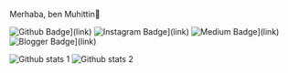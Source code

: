 Merhaba, ben Muhittin👋


![Github Badge](https://github.com/muhittinakin/-Github-000?style=quare&labelColor=000&logo=Github&logoColor=white&link=link)](link) 
![Instagram Badge](https://img.shields.io/badge/-Instagram-C13584?style=flat-quare&labelColor=C13584&logo=instagram&logoColor=white&link=link)](link) 
![Medium Badge](https://img.shields.io/badge/-Medium-757575?style=flat-quare&labelColor=757575&logo=Medium&logoColor=white&link=link)](link) 
![Blogger Badge](https://img.shields.io/badge/-Blogger-FF9800?style=flat-quare&labelColor=FF9800&logo=Blogger&logoColor=white&link=link)](link)




<!--
**muhittinakin/muhittinakin** is a ✨ _special_ ✨ repository because its `README.md` (this file) appears on your GitHub profile.

Here are some ideas to get you started:

- 🔭 I’m currently working on ...
- 🌱 I’m currently learning ...
- 👯 I’m looking to collaborate on ...
- 🤔 I’m looking for help with ...
- 💬 Ask me about ...
- 📫 How to reach me: muhittinbilmuh@gmail.com
- 😄 Pronouns: ...
- ⚡ Fun fact: Komik ve eğlenceli olduğumu düşünüyorum
-->
![Github stats 1](https://github-readme-stats.vercel.app/api?username=muhittinakin&show_icons=true&theme=gradient) 
![Github stats 2](https://github-readme-stats.vercel.app/api?username=muhittinakin&show_icons=true&theme=radical)

           
